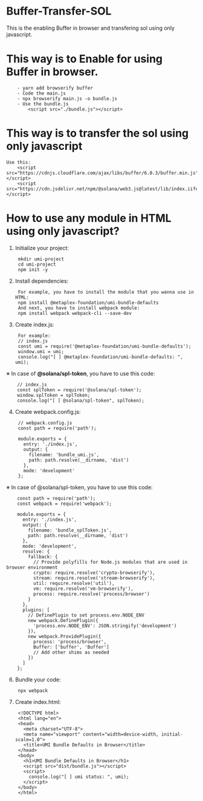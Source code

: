 # Buffer-Transfer-SOL
This is the enabling Buffer in browser and transfering sol using only javascript.

# This way is to Enable for using Buffer in browser.
        - yarn add browserify buffer
        - Code the main.js
        - npx browserify main.js -o bundle.js
        - Use the bundle.js
            <script src="./bundle.js"></script>
        
# This way is to transfer the sol using only javascript
    Use this:
        <script src="https://cdnjs.cloudflare.com/ajax/libs/buffer/6.0.3/buffer.min.js"></script>
        <script src="https://cdn.jsdelivr.net/npm/@solana/web3.js@latest/lib/index.iife.min.js"></script>

# How to use any module in HTML using only javascript?
1. Initialize your project:

        mkdir umi-project
        cd umi-project
        npm init -y

2. Install dependencies:

        For example, you have to install the module that you wanna use in HTML:
        npm install @metaplex-foundation/umi-bundle-defaults
        And next, you have to install webpack module:
        npm install webpack webpack-cli --save-dev

3. Create index.js:
        
        For example:
        // index.js
        const umi = require('@metaplex-foundation/umi-bundle-defaults');
        window.umi = umi;
        console.log("[ ] @metaplex-foundation/umi-bundle-defaults: ", umi);

※ In case of <b>@solana/spl-token</b>, you have to use this code: 

        // index.js
        const splToken = require('@solana/spl-token');
        window.splToken = splToken;
        console.log("[ ] @solana/spl-token", splToken);

4. Create webpack.config.js:

        // webpack.config.js
        const path = require('path');
        
        module.exports = {
          entry: './index.js',
          output: {
            filename: 'bundle_umi.js',
            path: path.resolve(__dirname, 'dist')
          },
          mode: 'development'
        };
   
※ In case of @solana/spl-token, you have to use this code: 

        const path = require('path');
        const webpack = require('webpack');
        
        module.exports = {
          entry: './index.js',
          output: {
            filename: 'bundle_splToken.js',
            path: path.resolve(__dirname, 'dist')
          },
          mode: 'development',
          resolve: {
            fallback: {
              // Provide polyfills for Node.js modules that are used in browser environment
              crypto: require.resolve('crypto-browserify'),
              stream: require.resolve('stream-browserify'),
              util: require.resolve('util'),
              vm: require.resolve('vm-browserify'),
              process: require.resolve('process/browser')
            }
          },
          plugins: [
            // DefinePlugin to set process.env.NODE_ENV
            new webpack.DefinePlugin({
              'process.env.NODE_ENV': JSON.stringify('development')
            }),
            new webpack.ProvidePlugin({
              process: 'process/browser',
              Buffer: ['buffer', 'Buffer']
              // Add other shims as needed
            })
          ]
        };

6. Bundle your code:

        npx webpack

5. Create index.html:
   
        <!DOCTYPE html>
        <html lang="en">
        <head>
          <meta charset="UTF-8">
          <meta name="viewport" content="width=device-width, initial-scale=1.0">
          <title>UMI Bundle Defaults in Browser</title>
        </head>
        <body>
          <h1>UMI Bundle Defaults in Browser</h1>
          <script src="dist/bundle.js"></script>
          <script>
            console.log("[ ] umi status: ", umi);
          </script>
        </body>
        </html>
